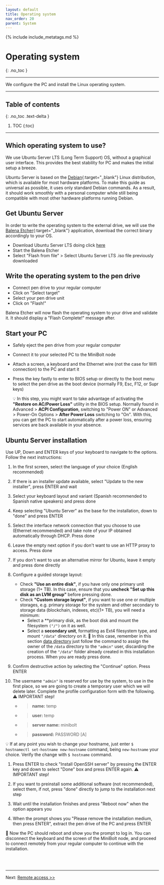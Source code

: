 ```yaml
---
layout: default
title: Operating system
nav_order: 20
parent: System
---
```

<!-- markdownlint-disable MD014 MD022 MD025 MD033 MD040 -->
{% include include_metatags.md %}

# Operating system

{: .no_toc }

---

We configure the PC and install the Linux operating system.

---

## Table of contents
{: .no_toc .text-delta }

1. TOC
{:toc}

---

## Which operating system to use?

We use Ubuntu Server LTS (Long Term Support) OS, without a graphical user interface.
This provides the best stability for PC and makes the initial setup a breeze.

Ubuntu Server is based on the [Debian](https://www.debian.org/){:target="_blank"} Linux distribution, which is available for most hardware platforms.
To make this guide as universal as possible, it uses only standard Debian commands.
As a result, it should work smoothly with a personal computer while still being compatible with most other hardware platforms running Debian.

## Get Ubuntu Server

In order to write the operating system to the external drive, we will use the [Balena Etcher](https://www.balena.io/etcher/){:target="_blank"} application, download the correct binary accordingly to your OS.

* Download Ubuntu Server LTS doing click [here](https://softlibre.unizar.es/ubuntu/releases/22.04.1/ubuntu-22.04.1-live-server-amd64.iso)
* Start the Balena Etcher
* Select "Flash from file" > Select Ubuntu Server LTS .iso file previously downloaded

## Write the operating system to the pen drive

* Connect pen drive to your regular computer
* Click on "Select target"
* Select your pen drive unit
* Click on "Flash!"

Balena Etcher will now flash the operating system to your drive and validate it. It should display a "Flash Complete!" message after.

## Start your PC

* Safely eject the pen drive from your regular computer
* Connect it to your selected PC to the MiniBolt node
* Attach a screen, a keyboard and the Ethernet wire (not the case for Wifi connection) to the PC and start it
* Press the key fastly to enter to BIOS setup or directly to the boot menu to select the pen drive as the boot device (normally F9, Esc, F12, or Supr keys)

   💡 In this step, you might want to take advantage of activating the **"Restore on AC/Power Loss"** utility in the BIOS setup. Normally found in Advanced > **ACPI Configuration**, switching to "Power ON" or Advanced > Power-On Options > **After Power Loss** switching to "On". With this, you can get the PC to start automatically after a power loss, ensuring services are back available in your absence.

## Ubuntu Server installation

Use UP, Down and ENTER keys of your keyboard to navigate to the options. Follow the next instructions:

1. In the first screen, select the language of your choice (English recommended)

1. If there is an installer update available, select "Update to the new installer", press ENTER and wait

1. Select your keyboard layout and variant (Spanish recommended to Spanish native speakers) and press done

1. Keep selecting "Ubuntu Server" as the base for the installation, down to "done" and press ENTER

1. Select the interface network connection that you choose to use (Ethernet recommended) and take note of your IP obtained automatically through DHCP. Press done

1. Leave the empty next option if you don't want to use an HTTP proxy to access. Press done

1. If you don't want to use an alternative mirror for Ubuntu, leave it empty and press done directly

1. Configure a guided storage layout:
    * Check **"Use an entire disk"**, if you have only one primary unit storage (1+ TB). In this case, ensure that you **uncheck "Set up this disk as an LVM group"** before pressing done.
    * Check **"Custom storage layout"**, if you want to use one or multiple storages, e.g. primary storage for the system and other secondary to storage data (blockchain, indexes, etc)(1+ TB), you will need a minimum:
        * Select a **primary disk, as the boot disk and mount the filesystem `("/")` on it as well.
        * Select a **secondary unit**, formatting as Ext4 filesystem type, and mount `"/data"` directory on it. 🚨 In this case, remember in this section [data directory](https://twofaktor.github.io/minibolt/guide/system/configuration.html#data-directory) just follow the command to assign the owner of the `/data` directory to the `"admin"` user, discarding the creation of the `"/data"` folder already created in this installation process. When you are ready press done.

1. Confirm destructive action by selecting the "Continue" option. Press ENTER

1. The username `"admin"` is reserved for use by the system, to use in the first place, so we are going to create a temporary user which we will delete later. Complete the profile configuration form with the following. ⚠️ IMPORTANT step!

    * > **name:** temp
    * > **user:** temp
    * > **server name:** minibolt
    * > **password:** PASSWORD [A]

💡 If at any point you wish to change your hostname, just enter `$ hostnamectl set-hostname new-hostname` command, being `new-hostname` your choice. Verify the change with `$ hostname` command.

1. Press ENTER to check "Install OpenSSH server" by pressing the ENTER key and down to select "Done" box and press ENTER again. ⚠️ IMPORTANT step!

1. If you want to preinstall some additional software (not recommended), select them, if not, press "done" directly to jump to the installation next step

1. Wait until the installation finishes and press "Reboot now" when the option appears you

1. When the prompt shows you "Please remove the installation medium, then press ENTER", extract the pen drive of the PC and press ENTER

🥳 Now the PC should reboot and show you the prompt to log in. You can disconnect the keyboard and the screen of the MiniBolt node, and proceed to connect remotely from your regular computer to continue with the installation.

<br /><br />

---

Next: [Remote access >>](remote-access.md)
